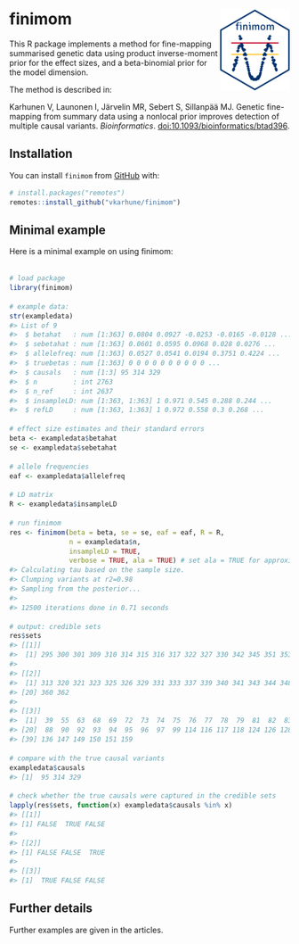 
<!-- README.md is generated from README.Rmd. Please edit that file -->
<!-- remember to knit this separately with devtools::build_readme() -->

# finimom <img src="man/figures/finimom.png" align="right" width="125"/>

<!-- badges: start -->
<!-- badges: end -->

This R package implements a method for fine-mapping summarised genetic
data using product inverse-moment prior for the effect sizes, and a
beta-binomial prior for the model dimension.

The method is described in:

Karhunen V, Launonen I, Järvelin MR, Sebert S, Sillanpää MJ. Genetic
fine-mapping from summary data using a nonlocal prior improves detection
of multiple causal variants. *Bioinformatics*.
[doi:10.1093/bioinformatics/btad396](https://doi.org/10.1093/bioinformatics/btad396).

## Installation

You can install `finimom` from [GitHub](https://github.com/) with:

``` r
# install.packages("remotes")
remotes::install_github("vkarhune/finimom")
```

## Minimal example

Here is a minimal example on using finimom:

``` r

# load package
library(finimom)

# example data:
str(exampledata)
#> List of 9
#>  $ betahat   : num [1:363] 0.0804 0.0927 -0.0253 -0.0165 -0.0128 ...
#>  $ sebetahat : num [1:363] 0.0601 0.0595 0.0968 0.028 0.0276 ...
#>  $ allelefreq: num [1:363] 0.0527 0.0541 0.0194 0.3751 0.4224 ...
#>  $ truebetas : num [1:363] 0 0 0 0 0 0 0 0 0 0 ...
#>  $ causals   : num [1:3] 95 314 329
#>  $ n         : int 2763
#>  $ n_ref     : int 2637
#>  $ insampleLD: num [1:363, 1:363] 1 0.971 0.545 0.288 0.244 ...
#>  $ refLD     : num [1:363, 1:363] 1 0.972 0.558 0.3 0.268 ...

# effect size estimates and their standard errors
beta <- exampledata$betahat
se <- exampledata$sebetahat

# allele frequencies
eaf <- exampledata$allelefreq

# LD matrix
R <- exampledata$insampleLD

# run finimom
res <- finimom(beta = beta, se = se, eaf = eaf, R = R,
               n = exampledata$n,
               insampleLD = TRUE,
               verbose = TRUE, ala = TRUE) # set ala = TRUE for approximate Laplace
#> Calculating tau based on the sample size.
#> Clumping variants at r2=0.98
#> Sampling from the posterior...
#> 
#> 12500 iterations done in 0.71 seconds

# output: credible sets
res$sets
#> [[1]]
#>  [1] 295 300 301 309 310 314 315 316 317 322 327 330 342 345 351 353
#> 
#> [[2]]
#>  [1] 313 320 321 323 325 326 329 331 333 337 339 340 341 343 344 348 350 352 355
#> [20] 360 362
#> 
#> [[3]]
#>  [1]  39  55  63  68  69  72  73  74  75  76  77  78  79  81  82  83  85  86  87
#> [20]  88  90  92  93  94  95  96  97  99 114 116 117 118 124 126 128 129 131 133
#> [39] 136 147 149 150 151 159

# compare with the true causal variants
exampledata$causals
#> [1]  95 314 329

# check whether the true causals were captured in the credible sets
lapply(res$sets, function(x) exampledata$causals %in% x)
#> [[1]]
#> [1] FALSE  TRUE FALSE
#> 
#> [[2]]
#> [1] FALSE FALSE  TRUE
#> 
#> [[3]]
#> [1]  TRUE FALSE FALSE
```

## Further details

Further examples are given in the articles.
